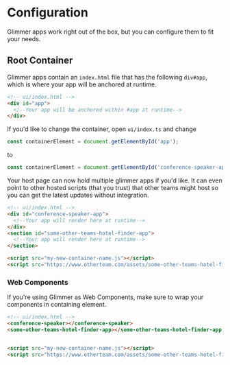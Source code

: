 # Configuration

Glimmer apps work right out of the box, but you can configure them to fit your needs.

## Root Container

Glimmer apps contain an `index.html` file that has the following `div#app`, which is where your app will be anchored at runtime.

```html
<!-- ui/index.html -->
<div id="app">
  <!--Your app will be anchored within #app at runtime-->
</div>
```

If you'd like to change the container, open `ui/index.ts` and change

```js
const containerElement = document.getElementById('app');

```

to

```js
const containerElement = document.getElementById('conference-speaker-app');

```

Your host page can now hold multiple glimmer apps if you'd like. It can even point to other hosted scripts (that you trust) that other teams might host so you can get the latest updates without integration.

```html
<!-- ui/index.html -->
<div id="conference-speaker-app">
  <!--Your app will render here at runtime-->
</div>
<section id="some-other-teams-hotel-finder-app">
  <!--Your app will render here at runtime-->
</section>

<script src="my-new-container-name.js"></script>
<script src="https://www.otherteam.com/assets/some-other-teams-hotel-finder-app.js"></script>
```

### Web Components
If you're using Glimmer as Web Components, make sure to wrap your components in containing element.
```html
<!-- ui/index.html -->
<conference-speaker></conference-speaker>
<some-other-teams-hotel-finder-app></some-other-teams-hotel-finder-app />


<script src="my-new-container-name.js"></script>
<script src="https://www.otherteam.com/assets/some-other-teams-hotel-finder-app.js"></script>
```

